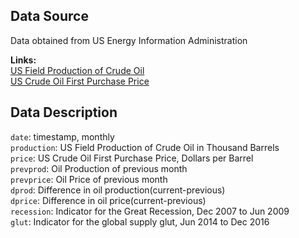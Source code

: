 ## Data Source

Data obtained from US Energy Information Administration

**Links:**  
[US Field Production of Crude Oil](https://www.eia.gov/dnav/pet/hist/LeafHandler.ashx?n=pet&s=mcrfpus1&f=m)  
[US Crude Oil First Purchase Price](https://www.eia.gov/dnav/pet/hist/LeafHandler.ashx?n=pet&s=f000000__3&f=m)

## Data Description
`date`: timestamp, monthly  
`production`: US Field Production of Crude Oil in Thousand Barrels  
`price`: US Crude Oil First Purchase Price, Dollars per Barrel  
`prevprod`: Oil Production of previous month  
`prevprice`: Oil Price of previous month  
`dprod`: Difference in oil production(current-previous)  
`dprice`: Difference in oil price(current-previous)  
`recession`: Indicator for the Great Recession, Dec 2007 to Jun 2009  
`glut`: Indicator for the global supply glut, Jun 2014 to Dec 2016
